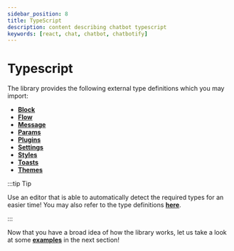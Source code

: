 ```yaml
---
sidebar_position: 8
title: TypeScript
description: content describing chatbot typescript
keywords: [react, chat, chatbot, chatbotify]
---
```


# Typescript

The library provides the following external type definitions which you may import:
- [**Block**](/docs/concepts/conversations#block)
- [**Flow**](/docs/concepts/conversations#flow)
- [**Message**](/docs/concepts/conversations#message)
- [**Params**](/docs/concepts/conversations#params)
- [**Plugins**](/docs/concepts/plugins)
- [**Settings**](/docs/concepts/settings)
- [**Styles**](/docs/concepts/styles)
- [**Toasts**](/docs/concepts/conversations#toast)
- [**Themes**](/docs/concepts/themes)

:::tip Tip

Use an editor that is able to automatically detect the required types for an easier time! You may also refer to the type definitions [**here**](https://github.com/tjtanjin/react-chatbotify/tree/main/src/types).

:::

Now that you have a broad idea of how the library works, let us take a look at some [**examples**](/docs/examples/basic_form) in the next section!